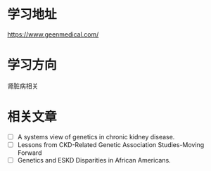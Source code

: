 # 学习地址
https://www.geenmedical.com/


# 学习方向
肾脏病相关


# 相关文章
- [ ] A systems view of genetics in chronic kidney disease.
- [ ] Lessons from CKD-Related Genetic Association Studies-Moving Forward
- [ ] Genetics and ESKD Disparities in African Americans.
